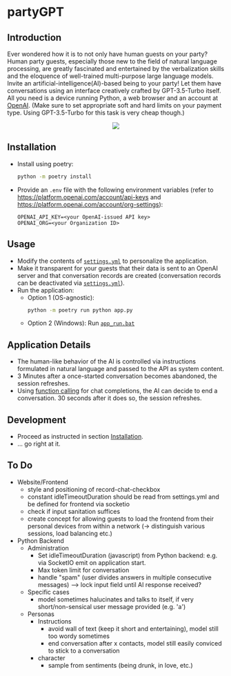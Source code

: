 # partyGPT

## Introduction
Ever wondered how it is to not only have human guests on your party?
Human party guests, especially those new to the field of natural language processing, are greatly fascinated and entertained by the verbalization skills and the eloquence of well-trained multi-purpose large language models.
Invite an artificial-intelligence(AI)-based being to your party!
Let them have conversations using an interface creatively crafted by GPT-3.5-Turbo itself.
All you need is a device running Python, a web browser and an account at [OpenAI](https://platform.openai.com).
(Make sure to set appropriate soft and hard limits on your payment type. Using GPT-3.5-Turbo for this task is very cheap though.)

<p align="center">
  <img src="doc/user_interface.png" />
</p>


## Installation
* Install using poetry:
    ```sh
    python -m poetry install
    ```
* Provide an `.env` file with the following environment variables (refer to https://platform.openai.com/account/api-keys and https://platform.openai.com/account/org-settings):
    ```.env
    OPENAI_API_KEY=<your OpenAI-issued API key>
    OPENAI_ORG=<your Organization ID>
    ```

## Usage
* Modify the contents of [`settings.yml`](settings.yml) to personalize the application.
* Make it transparent for your guests that their data is sent to an OpenAI server and that conversation records are created (conversation records can be deactivated via [`settings.yml`](settings.yml)).
* Run the application:
    * Option 1 (OS-agnostic):
        ```sh
        python -m poetry run python app.py
        ```
    * Option 2 (Windows): Run [`app_run.bat`](app_run.bat)

## Application Details
* The human-like behavior of the AI is controlled via instructions formulated in natural language and passed to the API as system content.
* 3 Minutes after a once-started conversation becomes abandoned, the session refreshes.
* Using [function calling](https://platform.openai.com/docs/guides/gpt/function-calling) for chat completions, the AI can decide to end a conversation. 30 seconds after it does so, the session refreshes.

## Development
* Proceed as instructed in section [Installation](#installation).
* ... go right at it.

## To Do
* Website/Frontend
    * style and positioning of record-chat-checkbox
    * constant idleTimeoutDuration should be read from settings.yml and be defined for frontend via socketio
    * check if input sanitation suffices
    * create concept for allowing guests to load the frontend from their personal devices from within a network (-> distinguish various sessions, load balancing etc.)
* Python Backend
    * Administration
        * Set idleTimeoutDuration (javascript) from Python backend: e.g. via SocketIO emit on application start.
        * Max token limit for conversation
        * handle "spam" (user divides answers in multiple consecutive messages) --> lock input field until AI response received?
    * Specific cases
        * model sometimes halucinates and talks to itself, if very short/non-sensical user message provided (e.g. 'a')
    * Personas
        * Instructions
            * avoid wall of text (keep it short and entertaining), model still too wordy sometimes
            * end conversation after x contacts, model still easily conviced to stick to a conversation
        * character
            * sample from sentiments (being drunk, in love, etc.)
